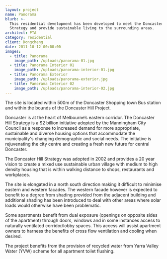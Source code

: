 ```yaml
---
layout: project
name: Panorama
blurb: >-
  This residential development has been developed to meet the Doncaster Hill
  Strategy and provide sustainable living to the surrounding areas.
architect: PTA
category: residential
client: Dongcheng
date: 2011-10-12 00:00:00
images:
  - title: Panorama
    image_path: /uploads/panorama-01.jpg
  - title: Panorama Interior 01
    image_path: /uploads/panorama-interior-01.jpg
  - title: Panorama Exterior
    image_path: /uploads/panorama-exterior.jpg
  - title: Panorama Interior 02
    image_path: /uploads/panorama-interior-02.jpg
---
```



The site is located within 500m of the Doncaster Shopping town Bus station and within the bounds of the Doncaster Hill Project.

Doncaster is at the heart of Melbourne’s eastern corridor. The Doncaster Hill Strategy is a $2 billion initiative adopted by the Manningham City Council as a response to increased demand for more appropriate, sustainable and diverse housing options that accommodate the municipality's changing demographic and social needs. The initiative is rejuvenating the city centre and creating a fresh new future for central Doncaster.

The Doncaster Hill Strategy was adopted in 2002 and provides a 20 year vision to create a mixed use sustainable urban village with medium to high density housing that is within walking distance to shops, restaurants and workplaces.

The site is elongated in a north south direction making it difficult to minimise eastern and western facades. The western facade however is expected to benefit to a degree from shading provided from the adjacent building and additional shading has been introduced to deal with other areas where solar loads would otherwise have been problematic.

Some apartments benefit from dual exposure (openings on opposite sides of the apartment) through doors, windows and in some instances access to naturally ventilated corridor/lobby spaces. This access will assist apartment owners to harness the benefits of cross flow ventilation and cooling when desired.

The project benefits from the provision of recycled water from Yarra Valley Water (YVW) scheme for all apartment toilet flushing.